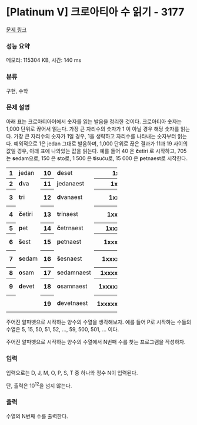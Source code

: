 # [Platinum V] 크로아티아 수 읽기 - 3177 

[문제 링크](https://www.acmicpc.net/problem/3177) 

### 성능 요약

메모리: 115304 KB, 시간: 140 ms

### 분류

구현, 수학

### 문제 설명

<p>아래 표는 크로아티아어에서 숫자를 읽는 발음을 정리한 것이다. 크로아티아 숫자는 1,000 단위로 끊어서 읽는다. 가장 큰 자리수의 숫자가 1 이 아닐 경우 해당 숫자를 읽는다. 가장 큰 자리수의 숫자가 1일 경우, 1을 생략하고 자리수를 나타내는 숫자부터 읽는다. 예외적으로 1은 jedan 그대로 발음하며,  1,000 단위로 끊은 결과가 11과 19 사이의 값일 경우, 아래 표에 나와있는 값을 읽는다. 예를 들어 40 은 <strong>č</strong>etiri 로 시작하고, 705 는 <strong>s</strong>edam으로, 150 은 <strong>s</strong>to로, 1 500 은 <strong>t</strong>isuću로, 15 000 은 <strong>p</strong>etnaest로 시작한다.</p>

<table class="table table-bordered" style="width:60%">
	<tbody>
		<tr>
			<th>1</th>
			<td><strong>j</strong>edan</td>
			<th>10</th>
			<td><strong>d</strong>eset</td>
			<th>1xx</th>
			<td><strong>s</strong>to</td>
		</tr>
		<tr>
			<th>2</th>
			<td><strong>d</strong>va</td>
			<th>11</th>
			<td><strong>j</strong>edanaest</td>
			<th>1xxx</th>
			<td><strong>t</strong>isuću</td>
		</tr>
		<tr>
			<th>3</th>
			<td><strong>t</strong>ri</td>
			<th>12</th>
			<td><strong>d</strong>vanaest</td>
			<th>1xxxx</th>
			<td><strong>d</strong>eset tisuća</td>
		</tr>
		<tr>
			<th>4</th>
			<td><strong>č</strong>etiri</td>
			<th>13</th>
			<td><strong>t</strong>rinaest</td>
			<th>1xxxxx</th>
			<td><strong>s</strong>to tisuća</td>
		</tr>
		<tr>
			<th>5</th>
			<td><strong>p</strong>et</td>
			<th>14</th>
			<td><strong>č</strong>etrnaest</td>
			<th>1xxxxxx</th>
			<td><strong>m</strong>ilijun</td>
		</tr>
		<tr>
			<th>6</th>
			<td><strong>š</strong>est</td>
			<th>15</th>
			<td><strong>p</strong>etnaest</td>
			<th>1xxxxxxx</th>
			<td><strong>d</strong>eset milijuna</td>
		</tr>
		<tr>
			<th>7</th>
			<td><strong>s</strong>edam</td>
			<th>16</th>
			<td><strong>š</strong>esnaest</td>
			<th>1xxxxxxxx</th>
			<td><strong>s</strong>to milijuna</td>
		</tr>
		<tr>
			<th>8</th>
			<td><strong>o</strong>sam</td>
			<th>17</th>
			<td><strong>s</strong>edamnaest</td>
			<th>1xxxxxxxxx</th>
			<td><strong>m</strong>ilijarda</td>
		</tr>
		<tr>
			<th>9</th>
			<td><strong>d</strong>evet</td>
			<th>18</th>
			<td><strong>o</strong>samnaest</td>
			<th>1xxxxxxxxxx</th>
			<td><strong>d</strong>eset milijardi</td>
		</tr>
		<tr>
			<th> </th>
			<td> </td>
			<th>19</th>
			<td><strong>d</strong>evetnaest</td>
			<th>1xxxxxxxxxxx</th>
			<td><strong>s</strong>to milijardi</td>
		</tr>
	</tbody>
</table>

<p>주어진 알파벳으로 시작하는 양수의 수열을 생각해보자. 예를 들어 P로 시작하는 수들의 수열은 5, 15, 50, 51, 52, ..., 59, 500, 501, ... 이다.</p>

<p>주어진 알파벳으로 시작하는 양수의 수열에서 N번째 수를 찾는 프로그램을 작성하자.</p>

### 입력 

 <p>입력으로는 D, J, M, O, P, S, T 중 하나와 정수 N이 입력된다.</p>

<p>단, 출력은 10<sup>12</sup>을 넘지 않는다.</p>

### 출력 

 <p>수열의 N번째 수를 출력한다.</p>

